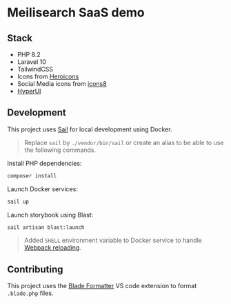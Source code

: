 # Meilisearch SaaS demo

## Stack

- PHP 8.2
- Laravel 10
- TailwindCSS
- Icons from [Heroicons](https://heroicons.com/)
- Social Media icons from [icons8](https://icons8.com/icons/collections/EnE9mEHAiX2D)
- [HyperUI](https://www.hyperui.dev/)
## Development

This project uses [Sail](https://laravel.com/docs/10.x/sail) for local development using Docker. 

> Replace `sail` by `./vendor/bin/sail` or create an alias to be able to use the following commands.

Install PHP dependencies:

```sh
composer install
```

Launch Docker services:

```sh
sail up
```

Launch storybook using Blast:

```sh
sail artisan blast:launch
```

> Added `SHELL` environment variable to Docker service to handle [Webpack reloading](https://github.com/area17/blast/issues/22).

## Contributing

This project uses the [Blade Formatter](https://marketplace.visualstudio.com/items?itemName=shufo.vscode-blade-formatter) VS code extension to format `.blade.php` files.
